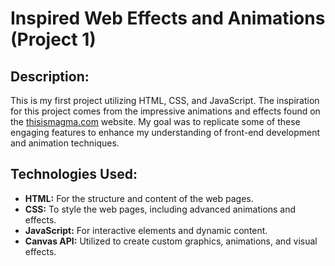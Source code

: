 # Inspired Web Effects and Animations (Project 1)

## Description:
This is my first project utilizing HTML, CSS, and JavaScript. The inspiration for this project comes from the impressive animations and effects found on the [thisismagma.com](https://thisismagma.com) website. 
My goal was to replicate some of these engaging features to enhance my understanding of front-end development and animation techniques.

## Technologies Used:
- **HTML:** For the structure and content of the web pages.
- **CSS:** To style the web pages, including advanced animations and effects.
- **JavaScript:** For interactive elements and dynamic content.
- **Canvas API:** Utilized to create custom graphics, animations, and visual effects.

